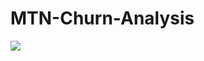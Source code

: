 # MTN-Churn-Analysis

![]([https://github.com/XeNoX36/Data-Cleaning-With-SQL/blob/main/Cleaned.png](https://github.com/XeNoX36/MTN-Churn-Analysis/blob/main/page1.png))
